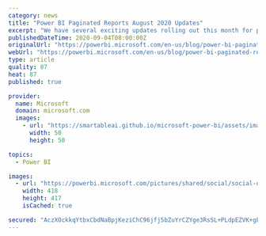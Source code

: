 ```yaml
---
category: news
title: "Power BI Paginated Reports August 2020 Updates"
excerpt: "We have several exciting updates rolling out this month for paginated reports! The updates include new authentication type support for Azure SQL DB and Azure Synapse, Common Data Service data source support, improved multi-value parameters support for DAX  and more!"
publishedDateTime: 2020-09-04T08:00:00Z
originalUrl: "https://powerbi.microsoft.com/en-us/blog/power-bi-paginated-reports-august-2020-updates/"
webUrl: "https://powerbi.microsoft.com/en-us/blog/power-bi-paginated-reports-august-2020-updates/"
type: article
quality: 87
heat: 87
published: true

provider:
  name: Microsoft
  domain: microsoft.com
  images:
    - url: "https://smartableai.github.io/microsoft-power-bi/assets/images/organizations/microsoft.com-50x50.jpg"
      width: 50
      height: 50

topics:
  - Power BI

images:
  - url: "https://powerbi.microsoft.com/pictures/shared/social/social-default-image.png"
    width: 418
    height: 417
    isCached: true

secured: "AczXOckkqYtbxCbdNaBpjKeziChC96jfj5bZuYrCZYge3RsSL+PLdpEZVK+gEAUMTcKMK5/ehoIMfBUKUV/bSQJqkUjdx66GSmjeqbrXU1rXHBn8l/6wGVjHh/XebeZ9QgHDEM4bs6QV2oP4h7oALQy5yx1KstS8sslSmk9TdXpJkFsf/P3BPK4ReGuVlZolDgO2kRbrwM15YDT8t7NI6QODkio+UwUhl6aRco4miP1QpiZ62cRPRaFEHuPacNSW050Igsuq3H2zyvX08oaEpGV/wDrCPTdHZ8SivjRRLRI1Yd55ldADq291QskZbJ5i3Eu9usthJnmE5fdopRKCX1wVbQUjWpSniBpW5aIHQM4=;VEqNDcAN79FT87gzod6E+A=="
---
```


